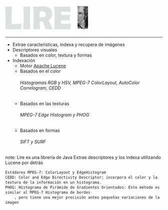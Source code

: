 ### ![Lire](resources/logo_lire.png)<!-- .element: style="border:0px; box-shadow: 0 0 0 rgba(0, 0, 0, 0); vertical-align: middle;" -->
-------------
- Extrae características, indexa y recupera de imágenes
- Descriptores visuales<!-- .element: class="fragment" data-fragment-index="1" -->
    - Basados en color, textura y formas<!-- .element: class="fragment" data-fragment-index="1" -->
- Indexación
    - Motor [Apache Lucene](http://lucene.apache.org/)
    - Basados en el color<!-- .element: class="fragment" data-fragment-index="2" -->
        ###### Histogramas RGB y HSV, MPEG-7 ColorLayout, AutoColor Correlogram, CEDD<!-- .element: class="fragment" data-fragment-index="2" -->
    - Basados en las texturas<!-- .element: class="fragment" data-fragment-index="3" -->
        ###### MPEG-7 Edge Histogram y PHOG<!-- .element: class="fragment" data-fragment-index="3" -->
    - Basados en formas<!-- .element: class="fragment" data-fragment-index="4" -->
        ###### SIFT y SURF<!-- .element: class="fragment" data-fragment-index="4" -->

note:
    Lire es una librería de Java
        Extrae descriptores y los indexa utilizando Lucene por detrás

    Estádares MPEG-7: ColorLayout y EdgeHistogram
    CEDD: Color and Edge Directivity Descriptor: incorpora el color y la textura de la información en un histograma.
    PHOG: Histograma de Pirámide de Gradientes Orientados: Este método es similar al MPEG-7 Histograma de bordes
        , pero tiene una mejor precisión antes pequeñas variaciones de la imagen

